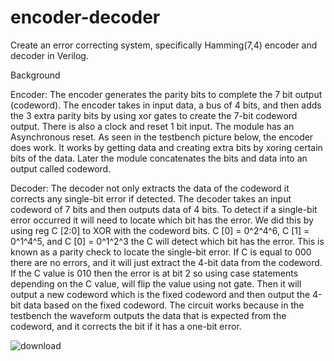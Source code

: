 # encoder-decoder
Create an error correcting system, specifically Hamming(7,4) encoder and decoder in Verilog.

Background

Encoder:
The encoder generates the parity bits to complete the 7 bit output (codeword). The encoder takes in input data, a bus of 4 bits, and then adds the 3 extra parity bits by using xor gates to create the 7-bit codeword output. There is also a clock and reset 1 bit input. The module has an Asynchronous reset. As seen in the testbench picture below, the encoder does work. It works by getting data and creating extra bits by xoring certain bits of the data. Later the module concatenates the bits and data into an output called codeword.

Decoder:
The decoder not only extracts the data of the codeword it corrects any single-bit error if detected. The decoder takes an input codeword of 7 bits and then outputs data of 4 bits. To detect if a single-bit error occurred it will need to locate which bit has the error. We did this by using reg C [2:0] to XOR with the codeword bits. C [0] = 0^2^4^6, C [1] = 0^1^4^5, and C [0] = 0^1^2^3 the C will detect which bit has the error. This is known as a parity check to locate the single-bit error. If C is equal to 000 there are no errors, and it will just extract the 4-bit data from the codeword. If the C value is 010 then the error is at bit 2 so using case statements depending on the C value, will flip the value using not gate. Then it will output a new codeword which is the fixed codeword and then output the 4-bit data based on the fixed codeword. The circuit works because in the testbench the waveform outputs the data that is expected from the codeword, and it corrects the bit if it has a one-bit error. 


![download](https://github.com/kennyayala29/encoder-decoder/assets/43802394/bfd3cf35-0b53-44c5-b066-3c7d6242c563)
